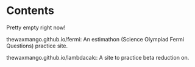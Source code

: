 # Contents

Pretty empty right now!

thewaxmango.github.io/fermi: An estimathon (Science Olympiad Fermi Questions) practice site.

thewaxmango.github.io/lambdacalc: A site to practice beta reduction on.
